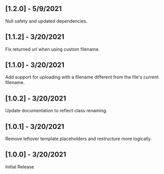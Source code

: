 ## [1.2.0] - 5/9/2021

Null safety and updated dependencies.

## [1.1.2] - 3/20/2021

Fix returned url when using custom filename.

## [1.1.0] - 3/20/2021

Add support for uploading with a filename different from the file's current filename.

## [1.0.2] - 3/20/2021

Update documentation to reflect class renaming.

## [1.0.1] - 3/20/2021

Remove leftover template placeholders and restructure more logically.

## [1.0.0] - 3/20/2021

Initial Release